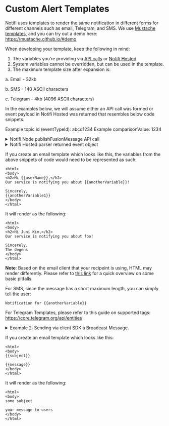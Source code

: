 # Custom Alert Templates

<!-- https://docs.google.com/document/d/1-8K_nbJGaywL-jYFg7_YZiE9x_WPaHvuFfYgM7QmqMg/edit -->

Notifi uses templates to render the same notification in different forms for different channels such as email, Telegram, and SMS. We use [Mustache templates](https://mustache.github.io/mustache.5.html), and you can try out a demo here: https://mustache.github.io/#demo

When developing your template, keep the following in mind:
1. The variables you’re providing via [API calls](https://) or [Notifi Hosted](https://)
2. System variables cannot be overridden, but can be used in the template.
3. The maximum template size after expansion is:

  a. Email - 32kb

  b. SMS - 140 ASCII characters

  c. Telegram - 4kb (4096 ASCII characters)

In the examples below, we will assume either an API call was formed or event payload in Notifi Hosted was returned that resembles below code snippets.

Example topic id (eventTypeId): abcd1234
Example comparisonValue: 1234

<details>
<summary>Notifi Node publishFusionMessage API call</summary>

```tsx
const fusionMessage = {
    eventTypeId: 'abcd1234',
    variablesJson: {
        Email: {
            subject: 'demo test',
            someData: 'foo bar',
            moreData: 'bang',
        },
        Platform: {
            subject: 'demo test',
            someData: 'foo bar',
            moreData: 'bang',
        },

    }
};
await client.publishFusionMessage(token, fusionMessage);
```

</details>

<details>
<summary>Notifi Hosted parser returned event object</summary>

```json
{
  eventTypeId: "abcd1234",
  comparisonValue: "1234",
  blockchain: 4,
  changeSignature: transactionhash",
  metadata: {
    subject: "demo test"
    someData: "foo bar",
    moreData: "bang"
  }
}
```

</details>

If you create an email template which looks like this, the variables from the above snippets of code would need to be represented as such:
```
<html>
<body>
<h2>Hi {{userName}},</h2>
Our service is notifying you about {{anotherVariable}}!

Sincerely,
{{anotherVariable1}}
</body>
</html>
```

It will render as the following:
```
<html>
<body>
<h2>Hi Juni Kim,</h2>
Our service is notifying you about foo!

Sincerely,
The degens
</body>
</html>
```

**Note**: Based on the email client that your recipeint is using, HTML may render differently. Please refer to [this link](https://www.smashingmagazine.com/2021/04/complete-guide-html-email-templates-tools/) for a quick overview on some basic pitfalls.

For SMS, since the message has a short maximum length, you can simply tell the user:

`Notification for {{anotherVariable}}`

For Telegram Templates, please refer to this guide on supported tags:
https://core.telegram.org/api/entities

<details>
<summary> Example 2: Sending via client SDK a Broadcast Message.</summary>

```tsx
const handleSubmit = useCallback(
    async (t: UserTopic | undefined) => {
      if (t === undefined) {
        return;
      }
      try {
        broadcastMessage(
          {
            topic: t,
            subject: ‘some subject’,
            message: ‘your message to users’,
            isHolderOnly: false,
          },
          signer
        );
      } catch (e: unknown) {
        console.log("Error during broadcastMessage", e);
      }
    },
    [broadcastMessage, signer]
  );
```

</details>

If you create an email template which looks like this:
```
<html>
<body>
{{subject}}

{{message}}
</body>
</html>
```

It will render as the following:
```
<html>
<body>
some subject

your message to users
</body>
</html>
```

